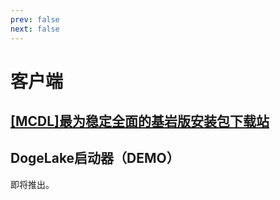 ```yaml
---
prev: false
next: false
---
```

# 客户端
## [[MCDL]最为稳定全面的基岩版安装包下载站](https://mc.minebbs.com/)
## DogeLake启动器（DEMO）
即将推出。